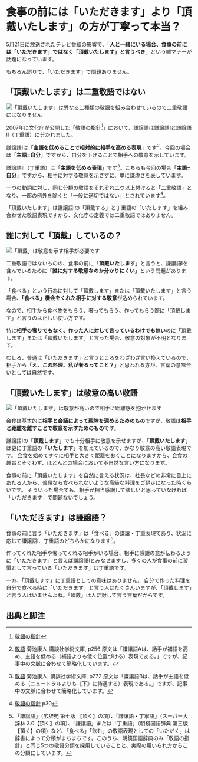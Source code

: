 # 食事の前には「いただきます」より「頂戴いたします」の方が丁寧って本当？

5月21日に放送されたテレビ番組の影響で、「**人と一緒にいる場合、食事の前には「いただきます」ではなく「頂戴いたします」と言うべき**」という嘘マナーが話題になっています。

もちろん誤りで、「いただきます」で問題ありません。

## 「頂戴いたします」は二重敬語ではない

![「頂戴いたします」は異なる二種類の敬語を組み合わせているので二重敬語にはなりません](/img/eda4i7fpem.webp)

2007年に文化庁が公開した「敬語の指針[^1]」において、謙譲語は謙譲語Iと謙譲語II（丁重語）に分かれました。

謙譲語Iは「**主語を低めることで相対的に相手を高める表現**」です[^2]。今回の場合は「**主語=自分**」ですから、自分を下げることで相手への敬意を示しています。

謙譲語II（丁重語）は「**主語を低める表現**」です[^3]。こちらも今回の場合「**主語=自分**」ですから、相手に対する敬意を示さずに、単に謙虚さを表しています。

一つの動詞に対し、同じ分類の敬語をそれぞれ二つ以上付けると「二重敬語」となり、一部の例外を除くと「一般に適切ではない」とされています[^4]。

「頂戴いたします」は謙譲語Iの「頂戴する」と丁重語の「いたします」を組み合わせた敬語表現ですから、文化庁の定義では二重敬語ではありません。

## 誰に対して「頂戴」しているの？

![「頂戴」は敬意を示す相手が必要です](/img/ctxdnspd9g.webp)

二重敬語ではないものの、食事の前に「**頂戴いたします**」と言うと、謙譲語Iを含んでいるために「**誰に対する敬意なのか分かりにくい**」という問題があります。

「食べる」という行為に対して「頂戴します」または「頂戴いたします」と言う場合、**「食べる」機会をくれた相手に対する敬意**が込められています。

なので、相手から食べ物をもらう、奢ってもらう、作ってもらう際に「頂戴します」と言うのは正しい使い方です。

特に**相手の奢りでもなく、作った人に対して言っているわけでも無い**のに「頂戴します」または「頂戴いたします」と言った場合、敬意の対象が不明となります。

むしろ、普通は「いただきます」と言うところをわざわざ言い換えているので、相手から「**え、この料理、私が奢るってこと？**」と思われる方が、言葉の意味合いとしては自然です。

## 「頂戴いたします」は敬意の高い敬語

![「頂戴いたします」は敬意が高いので相手に距離感を抱かせます](/img/idet5sh8yx.webp)

会食は基本的に**相手と会話によって親睦を深めるためのもの**ですが、敬語は**相手と距離を離すことで敬意を示すためのもの**です。

謙譲語Iの「**頂戴します**」でも十分相手に敬意を示せますが、「**頂戴いたします**」は更に丁重語の「**いたします**」を加えているので、かなり敬意の高い敬語表現です。
会食を始めてすぐに相手と大きく距離をおくことになりますから、会食の趣旨とそぐわず、ほとんどの場合において不自然な言い方になります。

食事の前に「頂戴いたします」を自然に言える状況は、社長などの非常に目上にあたる人から、普段なら食べられないような高級な料理をご馳走になった時くらいです。
そういった場合でも、相手が相当感謝して欲しいと思っていなければ「いただきます」で問題ないでしょう。

## 「いただきます」は謙譲語？

食事の前に言う「いただきます」は「食べる」の謙譲・丁重表現であり、状況に応じて謙譲語I、丁重語のどちらかになります[^5]。

作ってくれた相手や奢ってくれる相手がいる場合、相手に感謝の意が伝わるように「いただきます」と言えば謙譲語Iとみなせますし、多くの人が食事の前に習慣として言っている「いただきます」は丁重語です。

一方、「頂戴します」に丁重語としての意味はありません。
自分で作った料理を自分で食べる時に「いただきます」と言う人はたくさんいますが、「頂戴します」と言う人はいませんよね。「頂戴」は人に対して言う言葉だからです。

## 出典と脚注
[^1]: [敬語の指針](https://www.bunka.go.jp/seisaku/bunkashingikai/kokugo/hokoku/pdf/keigo_tosin.pdf)
[^2]: [敬語](https://www.amazon.co.jp/dp/4061592688) 菊池康人,講談社学術文庫, p256
原文は「謙譲語Aは、話手が補語を高め、主語を低める（補語よりも低く位置づける）表現である。」ですが、記事中の文脈に合わせて簡略化しています。
[^3]: [敬語](https://www.amazon.co.jp/dp/4061592688) 菊池康人, 講談社学術文庫, p272
原文は「謙譲語Bは、話手が主語を低める（ニュートラルよりも《下》に待遇する）表現である。」ですが、記事中の文脈に合わせて簡略化しています。
[^4]: [敬語の指針](https://www.bunka.go.jp/seisaku/bunkashingikai/kokugo/hokoku/pdf/keigo_tosin.pdf) p30
[^5]: 「謙譲語」（広辞苑 第七版 【頂く】の項）、「謙譲語・丁寧語」（スーパー大辞林 3.0【頂く】の項）、「謙譲語」または「丁重語」（明鏡国語辞典 第三版 【頂く】の項）など、「食べる」「飲む」の敬語表現としての「いただく」は辞書によって分類がまちまちです。このうち、明鏡国語辞典のみ「敬語の指針」と同じ5つの敬語分類を採用していることと、実際の用いられ方からこの分類にしています。
